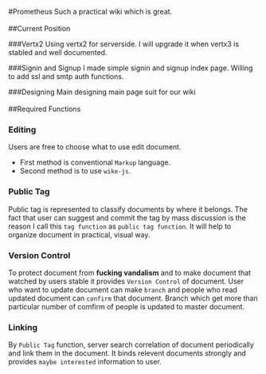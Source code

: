 #Prometheus
Such a practical wiki which is great.
<br><br>
##Current Position

###Vertx2
Using vertx2 for serverside.
I will upgrade it when vertx3 is stabled and well documented.

###Signin and Signup
I made simple signin and signup index page. Willing to add ssl and smtp auth functions.

###Designing Main
designing main page suit for our wiki
<br><br>
##Required Functions

### Editing
Users are free to choose what to use edit document.
- First method is conventional `Markup` language.
- Second method is to use `wike-js`.

### Public Tag
Public tag is represented to classify documents by where it belongs.
The fact that user can suggest and commit the tag by mass discussion is the reason I call this `tag function` as `public tag function`.
It will help to organize document in practical, visual way. 

### Version Control
To protect document from **fucking vandalism** and to make document that watched by users stable it provides `Version Control` of document.
User who want to update document can make `branch` and people who read updated document can `confirm` that document.
Branch which get more than particular number of comfirm of people is updated to master document.

### Linking
By `Public Tag` function, server search correlation of document periodically and link them in the document.
It binds relevent documents strongly and provides `maybe interested` information to user.
